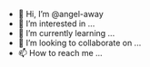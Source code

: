 - 👋 Hi, I’m @angel-away
- 👀 I’m interested in ...
- 🌱 I’m currently learning ...
- 💞️ I’m looking to collaborate on ...
- 📫 How to reach me ...

<!---
angel-away/angel-away is a ✨ special ✨ repository because its `README.md` (this file) appears on your GitHub profile.
You can click the Preview link to take a look at your changes.
--->
